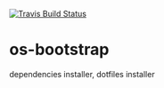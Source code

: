 [![Travis Build Status](https://travis-ci.org/fab-du/os-bootstrap)](https://github.com/fab-du/os-bootstrap)

# os-bootstrap
dependencies installer, dotfiles installer 
